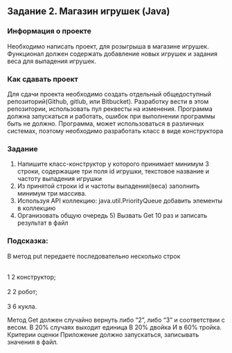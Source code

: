 ## Задание 2. Магазин игрушек (Java)
### Информация о проекте
Необходимо написать проект, для розыгрыша в магазине игрушек. Функционал
должен содержать добавление новых игрушек и задания веса для выпадения
игрушек.
### Как сдавать проект
Для сдачи проекта необходимо создать отдельный общедоступный
репозиторий(Github, gitlub, или Bitbucket). Разработку вести в этом
репозитории, использовать пул реквесты на изменения. Программа должна
запускаться и работать, ошибок при выполнении программы быть не должно.
Программа, может использоваться в различных системах, поэтому необходимо
разработать класс в виде конструктора
### Задание
1) Напишите класс-конструктор у которого принимает минимум 3 строки,
   содержащие три поля id игрушки, текстовое название и частоту выпадения
   игрушки
2) Из принятой строки id и частоты выпадения(веса) заполнить минимум три
   массива.
3) Используя API коллекцию: java.util.PriorityQueue добавить элементы в
   коллекцию
4) Организовать общую очередь 5) Вызвать Get 10 раз и записать результат в
   файл
###   Подсказка:
   В метод put передаете последовательно несколько строк
   
   <br>1 2 конструктор;<br>
   <br>2 2 робот;<br>
   <br>3 6 кукла.<br>
   
   Метод Get должен случайно вернуть либо “2”, либо “3” и соответствии с весом.
   В 20% случаях выходит единица 
   В 20% двойка 
   И в 60% тройка. 
   Критерии оценки
   Приложение должно запускаться, записывать значения в файл.